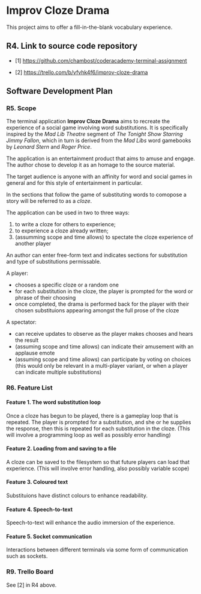 # Improv Cloze Drama

This project aims to offer a fill-in-the-blank vocabulary experience.

## R4. Link to source code repository

- [1] https://github.com/chambost/coderacademy-terminal-assignment

- [2] https://trello.com/b/vfvhk4f6/improv-cloze-drama

## Software Development Plan

### R5. Scope 


The terminal application **Improv Cloze Drama** aims to recreate the experience of a social game involving word substitutions. It is specifically inspired by the *Mad Lib Theatre* segment of *The Tonight Show Starring Jimmy Fallon*, which in turn is derived from the *Mad Libs* word gamebooks by *Leonard Stern* and *Roger Price*.

The application is an entertainment product that aims to amuse and engage. The author chose to develop it as an homage to the source material.

The target audience is anyone with an affinity for word and social games in general and for this style of entertainment in particular.

In the sections that follow the game of substituting words to comopose a story will be referred to as a *cloze*.

The application can be used in two to three ways: 
1. to write a cloze for others to experience;
2. to experience a cloze already written;
3. (assumming scope and time allows) to spectate the cloze experience of another player

An author can enter free-form text and indicates sections for substitution and type of substitutions permissable. 

A player:
- chooses a specific cloze or a random one
- for each substitution in the cloze, the player is prompted for the word or phrase of their choosing
- once completed, the drama is performed back for the player with their chosen substituions appearing amongst the full prose of the cloze

A spectator:
- can receive updates to observe as the player makes chooses and hears the result
- (assuming scope and time allows) can indicate their amusement with an applause emote
- (assuming scope and time allows) can participate by voting on choices (this would only be relevant in a multi-player variant, or when a player can indicate multiple substitutions)

### R6. Feature List

#### Feature 1. The word substitution loop

Once a cloze has begun to be played, there is a gameplay loop that is repeated. The player is prompted for a substitution, and she or he supplies the response, then this is repeated for each substitution in the cloze. (This will involve a programming loop as well as possibly error handling)

#### Feature 2. Loading from and saving to a file

A cloze can be saved to the filesystem so that future players can load that experience. (This will involve error handling, also possibly variable scope)

#### Feature 3. Coloured text

Substituions have distinct colours to enhance readability.

#### Feature 4. Speech-to-text

Speech-to-text will enhance the audio immersion of the experience.

#### Feature 5. Socket communication

Interactions between different terminals via some form of communication such as sockets.

### R9. Trello Board

See [2] in R4 above.